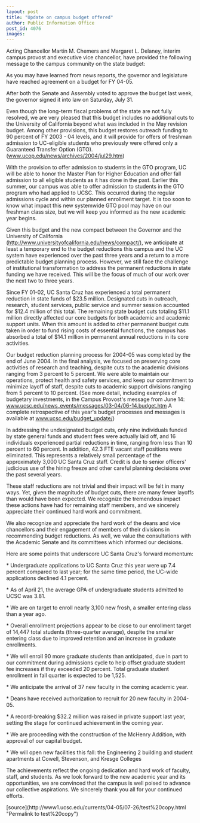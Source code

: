 ```yaml
---
layout: post
title: "Update on campus budget offered"
author: Public Information Office
post_id: 4076
images:
---
```


<p>
  Acting Chancellor Martin M. Chemers and Margaret L. Delaney, interim campus provost and executive vice chancellor, have provided the following message to the campus community on the state budget:<br>
</p>
<p>
  As you may have learned from news reports, the governor and legislature have reached agreement on a budget for FY 04-05.
</p>
<p>
  After both the Senate and Assembly voted to approve the budget last week, the governor signed it into law on Saturday, July 31.<br>
</p>
<p>
  Even though the long-term fiscal problems of the state are not fully resolved, we are very pleased that this budget includes no additional cuts to the University of California beyond what was included in the May revision budget. Among other provisions, this budget restores outreach funding to 90 percent of FY 2003 - 04 levels, and it will provide for offers of freshman admission to UC-eligible students who previously were offered only a Guaranteed Transfer Option (GTO). (<a href="http://www.ucop.edu/news/archives/2004/jul29.htm">www.ucop.edu/news/archives/2004/jul29.htm</a>)<br>
</p>
<p>
  With the provision to offer admission to students in the GTO program, UC will be able to honor the Master Plan for Higher Education and offer fall admission to all eligible students as it has done in the past. Earlier this summer, our campus was able to offer admission to students in the GTO program who had applied to UCSC. This occurred during the regular admissions cycle and within our planned enrollment target. It is too soon to know what impact this new systemwide GTO pool may have on our freshman class size, but we will keep you informed as the new academic year begins.<br>
</p>
<p>
  Given this budget and the new compact between the Governor and the University of California (<a href="http://www.universityofcalifornia.edu/news/compact/">http://www.universityofcalifornia.edu/news/compact/</a>), we anticipate at least a temporary end to the budget reductions this campus and the UC system have experienced over the past three years and a return to a more predictable budget planning process. However, we still face the challenge of institutional transformation to address the permanent reductions in state funding we have received. This will be the focus of much of our work over the next two to three years.<br>
</p>
<p>
  Since FY 01-02, UC Santa Cruz has experienced a total permanent reduction in state funds of $23.5 million. Designated cuts in outreach, research, student services, public service and summer session accounted for $12.4 million of this total. The remaining state budget cuts totaling $11.1 million directly affected our core budgets for both academic and academic support units. When this amount is added to other permanent budget cuts taken in order to fund rising costs of essential functions, the campus has absorbed a total of $14.1 million in permanent annual reductions in its core activities.<br>
</p>
<p>
  Our budget reduction planning process for 2004-05 was completed by the end of June 2004. In the final analysis, we focused on preserving core activities of research and teaching, despite cuts to the academic divisions ranging from 3 percent to 5 percent. We were able to maintain our operations, protect health and safety services, and keep our commitment to minimize layoff of staff, despite cuts to academic support divisions ranging from 5 percent to 10 percent. (See more detail, including examples of budgetary investments, in the Campus Provost's message from June 14: <a href="http://www.ucsc.edu/news_events/messages/03-04/06-14.budget.htm">www.ucsc.edu/news_events/messages/03-04/06-14.budget.htm</a> A complete retrospective of this year's budget processes and messages is available at <a href="http://www.ucsc.edu/budget_update/">www.ucsc.edu/budget_update/</a>)<br>
</p>
<p>
  In addressing the undesignated budget cuts, only nine individuals funded by state general funds and student fees were actually laid off, and 16 individuals experienced partial reductions in time, ranging from less than 10 percent to 60 percent. In addition, 42.3 FTE vacant staff positions were eliminated. This represents a relatively small percentage of the approximately 3,000 UC Santa Cruz staff. Credit is due to senior officers' judicious use of the hiring freeze and other careful planning decisions over the past several years.<br>
</p>
<p>
  These staff reductions are not trivial and their impact will be felt in many ways. Yet, given the magnitude of budget cuts, there are many fewer layoffs than would have been expected. We recognize the tremendous impact these actions have had for remaining staff members, and we sincerely appreciate their continued hard work and commitment.<br>
</p>
<p>
  We also recognize and appreciate the hard work of the deans and vice chancellors and their engagement of members of their divisions in recommending budget reductions. As well, we value the consultations with the Academic Senate and its committees which informed our decisions.<br>
</p>
<p>
  Here are some points that underscore UC Santa Cruz's forward momentum:<br>
</p>
<p>
  * Undergraduate applications to UC Santa Cruz this year were up 7.4 percent compared to last year; for the same time period, the UC-wide applications declined 4.1 percent.<br>
</p>
<p>
  * As of April 21, the average GPA of undergraduate students admitted to UCSC was 3.81.<br>
</p>
<p>
  * We are on target to enroll nearly 3,100 new frosh, a smaller entering class than a year ago.<br>
</p>
<p>
  * Overall enrollment projections appear to be close to our enrollment target of 14,447 total students (three-quarter average), despite the smaller entering class due to improved retention and an increase in graduate enrollments.<br>
</p>
<p>
  * We will enroll 90 more graduate students than anticipated, due in part to our commitment during admissions cycle to help offset graduate student fee increases if they exceeded 20 percent. Total graduate student enrollment in fall quarter is expected to be 1,525.<br>
</p>
<p>
  * We anticipate the arrival of 37 new faculty in the coming academic year.<br>
</p>
<p>
  * Deans have received authorization to recruit for 20 new faculty in 2004-05.<br>
</p>
<p>
  * A record-breaking $32.2 million was raised in private support last year, setting the stage for continued achievement in the coming year.<br>
</p>
<p>
  * We are proceeding with the construction of the McHenry Addition, with approval of our capital budget.<br>
</p>
<p>
  * We will open new facilities this fall: the Engineering 2 building and student apartments at Cowell, Stevenson, and Kresge Colleges<br>
</p>
<p>
  The achievements reflect the ongoing dedication and hard work of faculty, staff, and students. As we look forward to the new academic year and its opportunities, we are convinced that the campus is well poised to advance our collective aspirations. We sincerely thank you all for your continued efforts.<br>
</p>
[source](http://www1.ucsc.edu/currents/04-05/07-26/test%20copy.html "Permalink to test%20copy")
